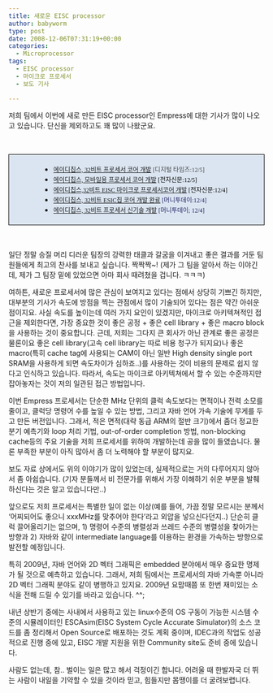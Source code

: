 ```yaml
---
title: 새로운 EISC processor
author: babyworm
type: post
date: 2008-12-06T07:31:19+00:00
categories:
  - Microprocessor
tags:
  - EISC processor
  - 마이크로 프로세서
  - 보도 기사

---
```

저희 팀에서 이번에 새로 만든 EISC processor인 Empress에 대한 기사가 많이 나오고 있습니다. 단신을 제외하고도 꽤 많이 나왔군요. 

 

<div>
  <table style="border-collapse:collapse; background: #dbe5f1" border="0">
    <colgroup> <col style="width:637px"/></colgroup> <tr>
      <td style="padding-left: 7px; padding-right: 7px; border-top:  solid black 0.5pt; border-left:  solid black 0.5pt; border-bottom:  solid black 0.5pt; border-right:  solid black 0.5pt">
        <ul style="margin-left: 40pt">
          <li>
            <a href="http://www.dt.co.kr/contents.html?article_no=2008120502011032740002"><span style="font-family:맑은 고딕; font-size:9pt">에이디칩스, 32비트 프로세서 코어 개발</span></a><span style="font-family:맑은 고딕; font-size:9pt"><span style="color:#444444"> [디지털 타임즈:12/5]</span><br /> </span>
          </li>
          <li>
            <a href="http://www.etnews.co.kr/news/detail.html?id=200812040228"><span style="font-family:맑은 고딕; font-size:9pt">에이디칩스, 모바일용 프로세서 코어 개발</span></a><span style="font-family:맑은 고딕; font-size:9pt"><span style="color:black"> [전자신문:12/5]</span><br /> </span>
          </li>
          <li>
            <a href="http://www.etnews.co.kr/news/detail.html?id=200812040067"><span style="font-family:맑은 고딕; font-size:9pt">에이디칩스,32비트 EISC 마이크로 프로세서코어 개발</span></a><span style="font-family:맑은 고딕; font-size:9pt"><span style="color:black"> [전자신문:12/4]</span><br /> </span>
          </li>
          <li>
            <a href="http://www.moneytoday.co.kr/view/mtview.php?type=1&no=2008120411381354940&outlink=1"><span style="font-family:맑은 고딕; font-size:9pt">에이디칩스, 32비트 ESIC칩 코어 개발 완료</span></a><span style="font-family:맑은 고딕; font-size:9pt"><span style="color:#202162"> [머니투데이:12/4]</span><br /> </span>
          </li>
          <li>
            <a href="http://www.moneytoday.co.kr/view/mtview.php?type=1&no=2008120318370437665&outlink=1"><span style="font-family:맑은 고딕; font-size:9pt">에이디칩스, 32비트 프로세서 신기술 개발</span></a><span style="color:#202162; font-family:맑은 고딕; font-size:9pt"> [머니투데이; 12/4]</span>
          </li>
        </ul>
      </td>
    </tr>
  </table>
</div>

 

일단 정말 승질 머리 디러운 팀장의 강력한 태클과 갈굼을 이겨내고 좋은 결과를 거둔 팀원들에게 최고의 찬사를 보내고 싶습니다. 짝짝짝~! (제가 그 팀을 알아서 하는 이야긴데, 제가 그 팀장 밑에 있었으면 아마 회사 때려쳤을 겁니다. ㅋㅋㅋ) 

여하튼, 새로운 프로세서에 많은 관심이 보여지고 있다는 점에서 상당히 기쁘긴 하지만, 대부분의 기사가 속도에 방점을 찍는 관점에서 많이 기술되어 있다는 점은 약간 아쉬운 점이지요. 사실 속도를 높이는데 여러 가지 요인이 있겠지만, 마이크로 아키텍쳐적인 접근을 제외한다면, 가장 중요한 것이 좋은 공정 + 좋은 cell library + 좋은 macro block을 사용하는 것이 중요합니다. 근데, 저희는 그다지 큰 회사가 아닌 관계로 좋은 공정은 물론이요 좋은 cell library(고속 cell library는 따로 비용 청구가 되지요)나 좋은 macro(특히 cache tag에 사용되는 CAM이 아닌 일반 High density single port SRAM을 사용하게 되면 속도차이가 심하죠..)를 사용하는 것이 비용의 문제로 쉽지 않다고 인식하고 있습니다. 따라서, 속도는 마이크로 아키텍쳐에서 할 수 있는 수준까지만 잡아놓자는 것이 저의 일관된 접근 방법입니다. 

이번 Empress 프로세서는 단순한 MHz 단위의 클럭 속도보다는 면적이나 전력 소모를 줄이고, 클럭당 명령어 수를 높일 수 있는 방법, 그리고 자바 언어 가속 기술에 무게를 두고 만든 버전입니다. 그래서, 적은 면적(대략 동급 ARM의 절반 크기)에서 좀더 정교한 분기 예측기와 loop 처리 기법, out-of-order completion 방법, non-blocking cache등의 주요 기술을 저희 프로세서를 위하여 개발하는데 공을 많이 들였습니다. 물론 부족한 부분이 아직 많아서 좀 더 노력해야 할 부분이 많지요. 

보도 자료 상에서도 위의 이야기가 많이 있었는데, 실제적으로는 거의 다루어지지 않아서 좀 아쉽습니다. (기자 분들께서 비 전문가를 위해서 가장 이해하기 쉬운 부분을 발췌하신다는 것은 알고 있습니다만..) 

앞으로도 저희 프로세서는 특별한 일이 없는 이상(예를 들어, 가끔 정말 모르시는 분께서 &#8216;어찌되어도 좋으니 xxxMHz를 맞추어야 한다&#8217;라고 외압을 넣으신다던지..) 단순히 클럭 끌어올리기는 없으며, 1) 명령어 수준의 병렬성과 쓰레드 수준의 병렬성을 찾아가는 방향과 2) 자바와 같이 intermediate language를 이용하는 환경을 가속하는 방향으로 발전할 예정입니다. 

특히 2009년, 자바 언어와 2D 벡터 그래픽은 embedded 분야에서 매우 중요한 명제가 될 것으로 예측하고 있습니다. 그래서, 저희 팀에서는 프로세서의 자바 가속뿐 아니라 2D 벡터 그래픽 분야도 같이 병행하고 있지요. 2009년 요맘때쯤 또 한번 재미있는 소식을 전해 드릴 수 있기를 바라고 있습니다. ^^; 

내년 상반기 중에는 사내에서 사용하고 있는 linux수준의 OS 구동이 가능한 시스템 수준의 시뮬레이터인 ESCAsim(EISC System Cycle Accurate Simulator)의 소스 코드를 좀 정리해서 Open Source로 배포하는 것도 계획 중이며, IDEC과의 작업도 성공적으로 진행 중에 있고, EISC 개발 지원을 위한 Community site도 준비 중에 있습니다. 

사람도 없는데, 참.. 벌이는 일은 많고 해서 걱정이긴 합니다. 어려울 때 한발자국 더 뛰는 사람이 내일을 기약할 수 있을 것이라 믿고, 힘들지만 몸땡이를 더 굴려보렵니다.